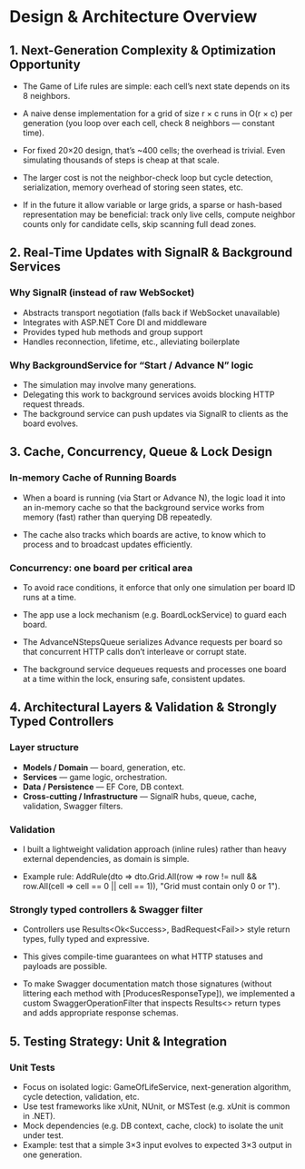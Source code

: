 # Design & Architecture Overview

## 1. Next-Generation Complexity & Optimization Opportunity

- The Game of Life rules are simple: each cell’s next state depends on its 8 neighbors. 

- A naive dense implementation for a grid of size r × c runs in O(r × c) per generation (you loop over each cell, check 8 neighbors — constant time).

- For fixed 20×20 design, that’s ~400 cells; the overhead is trivial. Even simulating thousands of steps is cheap at that scale.

- The larger cost is not the neighbor-check loop but cycle detection, serialization, memory overhead of storing seen states, etc.

- If in the future it allow variable or large grids, a sparse or hash-based representation may be beneficial: track only live cells, compute neighbor counts only for candidate cells, skip scanning full dead zones.

## 2. Real-Time Updates with SignalR & Background Services

### Why SignalR (instead of raw WebSocket)

- Abstracts transport negotiation (falls back if WebSocket unavailable)
- Integrates with ASP.NET Core DI and middleware
- Provides typed hub methods and group support
- Handles reconnection, lifetime, etc., alleviating boilerplate

### Why BackgroundService for “Start / Advance N” logic

- The simulation may involve many generations.
- Delegating this work to background services avoids blocking HTTP request threads.
- The background service can push updates via SignalR to clients as the board evolves.

## 3. Cache, Concurrency, Queue & Lock Design

### In-memory Cache of Running Boards

- When a board is running (via Start or Advance N), the logic load it into an in-memory cache so that the background service works from memory (fast) rather than querying DB repeatedly.

- The cache also tracks which boards are active, to know which to process and to broadcast updates efficiently.

### Concurrency: one board per critical area

- To avoid race conditions, it enforce that only one simulation per board ID runs at a time.

- The app use a lock mechanism (e.g. BoardLockService) to guard each board.

- The AdvanceNStepsQueue serializes Advance requests per board so that concurrent HTTP calls don’t interleave or corrupt state.

- The background service dequeues requests and processes one board at a time within the lock, ensuring safe, consistent updates.

## 4. Architectural Layers & Validation & Strongly Typed Controllers

### Layer structure

- **Models / Domain** — board, generation, etc.
- **Services** — game logic, orchestration.
- **Data / Persistence** — EF Core, DB context.
- **Cross-cutting / Infrastructure** — SignalR hubs, queue, cache, validation, Swagger filters.

### Validation

- I built a lightweight validation approach (inline rules) rather than heavy external dependencies, as domain is simple.

- Example rule: AddRule(dto => dto.Grid.All(row => row != null && row.All(cell => cell == 0 || cell == 1)), "Grid must contain only 0 or 1").

### Strongly typed controllers & Swagger filter

- Controllers use Results<Ok<Success<T>>, BadRequest<Fail<T>>> style return types, fully typed and expressive.

- This gives compile-time guarantees on what HTTP statuses and payloads are possible.

- To make Swagger documentation match those signatures (without littering each method with [ProducesResponseType]), we implemented a custom SwaggerOperationFilter that inspects Results<> return types and adds appropriate response schemas.

## 5. Testing Strategy: Unit & Integration

### Unit Tests

- Focus on isolated logic: GameOfLifeService, next-generation algorithm, cycle detection, validation, etc.
- Use test frameworks like xUnit, NUnit, or MSTest (e.g. xUnit is common in .NET).
- Mock dependencies (e.g. DB context, cache, clock) to isolate the unit under test.
- Example: test that a simple 3×3 input evolves to expected 3×3 output in one generation.
